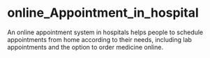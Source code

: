 # online_Appointment_in_hospital
 An online appointment system in hospitals helps people to schedule appointments from home according to their needs, including lab appointments and the option to order medicine online.
